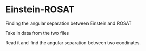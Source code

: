 # Einstein-ROSAT
Finding the angular separation between Einstein and ROSAT

Take in data from the two files

Read it and find the angular separation between two coodinates.